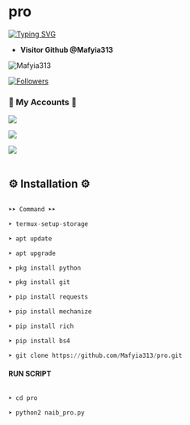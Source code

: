 # pro
[![Typing SVG](https://readme-typing-svg.herokuapp.com?font=Koulen&size=25&duration=10000&color=F70000&center=true&vCenter=true&multiline=true&width=600&lines=Hy+Mr+Naib%2C+Follow+My+GitHub+For+Next+Update+Tolls%F0%9F%98%87%F0%9F%98%87)](https://git.io/typing-svg)

* **Visitor Github @Mafyia313**

![Mafyia313](https://komarev.com/ghpvc/?username=Mafyia313&color=blue)

<a href="https://github.com/Mafyia313/followers">

<img title="Followers" src="https://img.shields.io/github/followers/Mafyia313?label=Followers&color=red&style=flat-square"></a>

### 👤 My Accounts 👤

[![](https://img.shields.io/badge/Facebook-blue?logo=Facebook&logoColor=blue&labelColor=white)](https://www.facebook.com/profile.php?id=100008717082810)

[![](https://img.shields.io/badge/Messenger-red?logo=WhatsApp&logoColor=Brightgreen&labelColor=white)](https://wa.me/+923200596325) <br>

[![](https://img.shields.io/badge/Whatsapp-CHAT-red?logo=Whatsapp&logoColor=Brightgreen&labelColor=white)](https://wa.me/923200596325?text=Hello+Mr+Naib+Give+me+tool+key) <br><br>

## ⚙️ Installation ⚙️

```python

➤➤ Command ➤➤

➤ termux-setup-storage

➤ apt update

➤ apt upgrade

➤ pkg install python

➤ pkg install git

➤ pip install requests

➤ pip install mechanize

➤ pip install rich

➤ pip install bs4

➤ git clone https://github.com/Mafyia313/pro.git

```

#### RUN SCRIPT

```python

➤ cd pro

➤ python2 naib_pro.py

```

